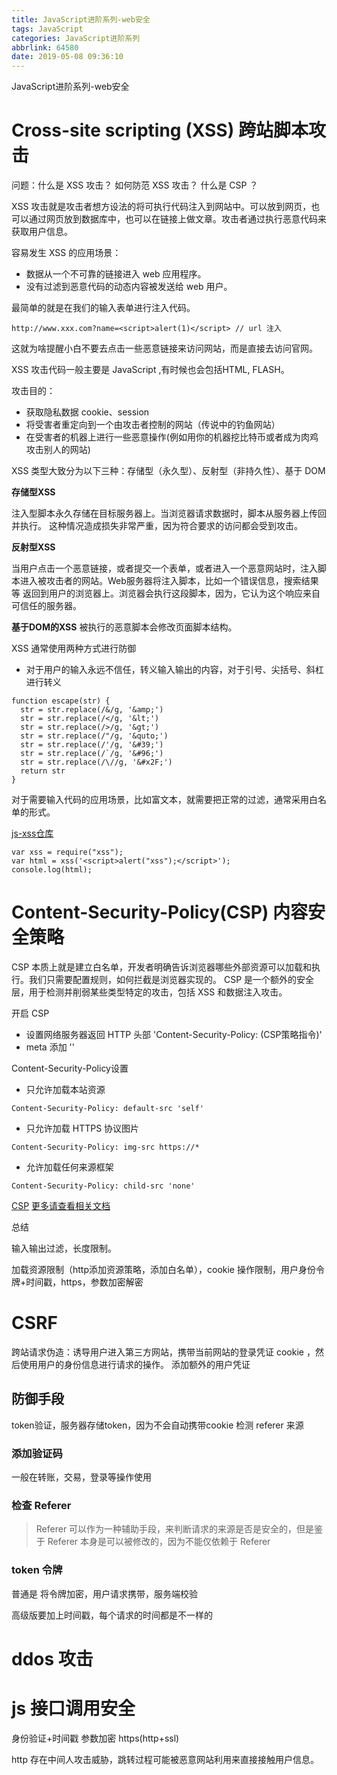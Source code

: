 ```yaml
---
title: JavaScript进阶系列-web安全
tags: JavaScript
categories: JavaScript进阶系列
abbrlink: 64580
date: 2019-05-08 09:36:10
---
```


JavaScript进阶系列-web安全

<!-- more -->

# Cross-site scripting (XSS) 跨站脚本攻击

问题：什么是 XSS 攻击？ 如何防范 XSS 攻击？ 什么是 CSP ？

XSS 攻击就是攻击者想方设法的将可执行代码注入到网站中。可以放到网页，也可以通过网页放到数据库中，也可以在链接上做文章。攻击者通过执行恶意代码来获取用户信息。

容易发生 XSS 的应用场景：

* 数据从一个不可靠的链接进入 web 应用程序。
* 没有过滤到恶意代码的动态内容被发送给 web 用户。

最简单的就是在我们的输入表单进行注入代码。
```
http://www.xxx.com?name=<script>alert(1)</script> // url 注入
```
这就为啥提醒小白不要去点击一些恶意链接来访问网站，而是直接去访问官网。

XSS 攻击代码一般主要是 JavaScript ,有时候也会包括HTML, FLASH。

攻击目的：

* 获取隐私数据 cookie、session
* 将受害者重定向到一个由攻击者控制的网站（传说中的钓鱼网站）
* 在受害者的机器上进行一些恶意操作(例如用你的机器挖比特币或者成为肉鸡攻击别人的网站)

XSS 类型大致分为以下三种：存储型（永久型）、反射型（非持久性）、基于 DOM

**存储型XSS** 

注入型脚本永久存储在目标服务器上。当浏览器请求数据时，脚本从服务器上传回并执行。
这种情况造成损失非常严重，因为符合要求的访问都会受到攻击。

**反射型XSS**

当用户点击一个恶意链接，或者提交一个表单，或者进入一个恶意网站时，注入脚本进入被攻击者的网站。Web服务器将注入脚本，比如一个错误信息，搜索结果等 返回到用户的浏览器上。浏览器会执行这段脚本，因为，它认为这个响应来自可信任的服务器。

**基于DOM的XSS**
被执行的恶意脚本会修改页面脚本结构。

XSS 通常使用两种方式进行防御

* 对于用户的输入永远不信任，转义输入输出的内容，对于引号、尖括号、斜杠进行转义
```
function escape(str) {
  str = str.replace(/&/g, '&amp;')
  str = str.replace(/</g, '&lt;')
  str = str.replace(/>/g, '&gt;')
  str = str.replace(/"/g, '&quto;')
  str = str.replace(/'/g, '&#39;')
  str = str.replace(/`/g, '&#96;')
  str = str.replace(/\//g, '&#x2F;')
  return str
}
```
对于需要输入代码的应用场景，比如富文本，就需要把正常的过滤，通常采用白名单的形式。

[js-xss仓库](https://github.com/leizongmin/js-xss)
```
var xss = require("xss");
var html = xss('<script>alert("xss");</script>');
console.log(html);
```

# Content-Security-Policy(CSP) 内容安全策略

CSP 本质上就是建立白名单，开发者明确告诉浏览器哪些外部资源可以加载和执行。我们只需要配置规则，如何拦截是浏览器实现的。 CSP 是一个额外的安全层，用于检测并削弱某些类型特定的攻击，包括 XSS 和数据注入攻击。

开启 CSP

* 设置网络服务器返回 HTTP 头部 'Content-Security-Policy: (CSP策略指令)'
* meta 添加 '<meta http-equiv="Content-Security-Policy" content="">'

Content-Security-Policy设置

* 只允许加载本站资源
```
Content-Security-Policy: default-src 'self'
```
* 只允许加载 HTTPS 协议图片
```
Content-Security-Policy: img-src https://*
```
* 允许加载任何来源框架
```
Content-Security-Policy: child-src 'none'
```
[CSP](https://developer.mozilla.org/zh-CN/docs/Web/HTTP/CSP)
[更多请查看相关文档](https://developer.mozilla.org/en-US/docs/Web/HTTP/Headers/Content-Security-Policy)

总结

输入输出过滤，长度限制。

加载资源限制（http添加资源策略，添加白名单），cookie 操作限制，用户身份令牌+时间戳，https，参数加密解密

# CSRF

跨站请求伪造：诱导用户进入第三方网站，携带当前网站的登录凭证 cookie ，然后使用用户的身份信息进行请求的操作。
添加额外的用户凭证

## 防御手段

token验证，服务器存储token，因为不会自动携带cookie
检测 referer 来源

### 添加验证码

一般在转账，交易，登录等操作使用

### 检查 Referer

> Referer 可以作为一种辅助手段，来判断请求的来源是否是安全的，但是鉴于 Referer 本身是可以被修改的，因为不能仅依赖于  Referer

### token 令牌

普通是 将令牌加密，用户请求携带，服务端校验

高级版要加上时间戳，每个请求的时间都是不一样的

# ddos 攻击

# js 接口调用安全

身份验证+时间戳
参数加密
https(http+ssl)

http 存在中间人攻击威胁，跳转过程可能被恶意网站利用来直接接触用户信息。